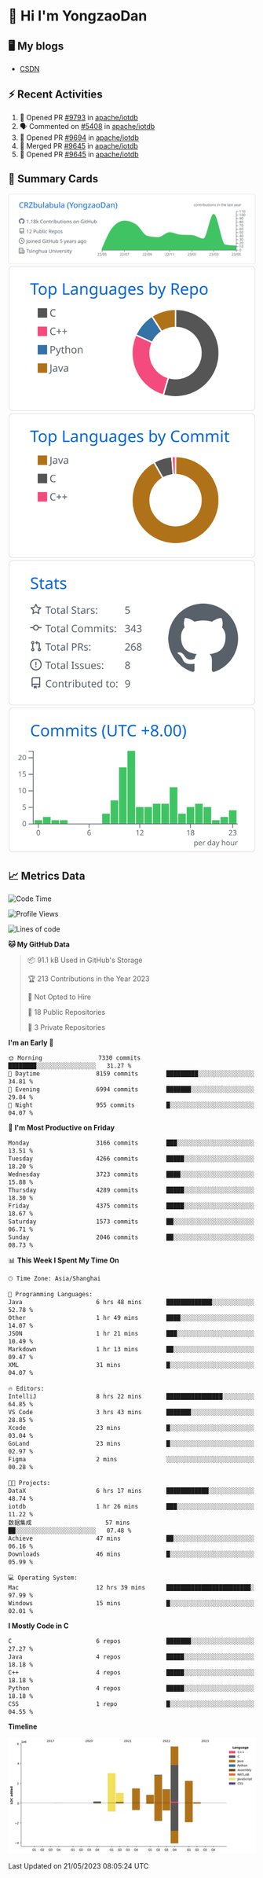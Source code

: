 # 👋 Hi I'm YongzaoDan

## 🖥 My blogs
  + [CSDN](https://blog.csdn.net/CRZbulabula?type=blog)

## ⚡ Recent Activities
<!--START_SECTION:activity-->
1. 💪 Opened PR [#9793](https://github.com/apache/iotdb/pull/9793) in [apache/iotdb](https://github.com/apache/iotdb)
2. 🗣 Commented on [#5408](https://github.com/apache/iotdb/issues/5408) in [apache/iotdb](https://github.com/apache/iotdb)
3. 💪 Opened PR [#9694](https://github.com/apache/iotdb/pull/9694) in [apache/iotdb](https://github.com/apache/iotdb)
4. 🎉 Merged PR [#9645](https://github.com/apache/iotdb/pull/9645) in [apache/iotdb](https://github.com/apache/iotdb)
5. 💪 Opened PR [#9645](https://github.com/apache/iotdb/pull/9645) in [apache/iotdb](https://github.com/apache/iotdb)
<!--END_SECTION:activity-->

## 🎑 Summary Cards

[![](https://raw.githubusercontent.com/CRZbulabula/CRZbulabula/main/profile-summary-card-output/github/0-profile-details.svg)](https://github.com/vn7n24fzkq/github-profile-summary-cards)
[![](https://raw.githubusercontent.com/CRZbulabula/CRZbulabula/main/profile-summary-card-output/github/1-repos-per-language.svg)](https://github.com/vn7n24fzkq/github-profile-summary-cards) [![](https://raw.githubusercontent.com/CRZbulabula/CRZbulabula/main/profile-summary-card-output/github/2-most-commit-language.svg)](https://github.com/vn7n24fzkq/github-profile-summary-cards)
[![](https://raw.githubusercontent.com/CRZbulabula/CRZbulabula/main/profile-summary-card-output/github/3-stats.svg)](https://github.com/vn7n24fzkq/github-profile-summary-cards) [![](https://raw.githubusercontent.com/CRZbulabula/CRZbulabula/main/profile-summary-card-output/github/4-productive-time.svg)](https://github.com/vn7n24fzkq/github-profile-summary-cards)

## 📈 Metrics Data

<!--START_SECTION:waka-->
![Code Time](http://img.shields.io/badge/Code%20Time-128%20hrs%2055%20mins-blue)

![Profile Views](http://img.shields.io/badge/Profile%20Views-8-blue)

![Lines of code](https://img.shields.io/badge/From%20Hello%20World%20I%27ve%20Written-18.8%20million%20lines%20of%20code-blue)

**🐱 My GitHub Data** 

> 📦 91.1 kB Used in GitHub's Storage 
 > 
> 🏆 213 Contributions in the Year 2023
 > 
> 🚫 Not Opted to Hire
 > 
> 📜 18 Public Repositories 
 > 
> 🔑 3 Private Repositories 
 > 
**I'm an Early 🐤** 

```text
🌞 Morning                7330 commits        ████████░░░░░░░░░░░░░░░░░   31.27 % 
🌆 Daytime                8159 commits        █████████░░░░░░░░░░░░░░░░   34.81 % 
🌃 Evening                6994 commits        ███████░░░░░░░░░░░░░░░░░░   29.84 % 
🌙 Night                  955 commits         █░░░░░░░░░░░░░░░░░░░░░░░░   04.07 % 
```
📅 **I'm Most Productive on Friday** 

```text
Monday                   3166 commits        ███░░░░░░░░░░░░░░░░░░░░░░   13.51 % 
Tuesday                  4266 commits        █████░░░░░░░░░░░░░░░░░░░░   18.20 % 
Wednesday                3723 commits        ████░░░░░░░░░░░░░░░░░░░░░   15.88 % 
Thursday                 4289 commits        █████░░░░░░░░░░░░░░░░░░░░   18.30 % 
Friday                   4375 commits        █████░░░░░░░░░░░░░░░░░░░░   18.67 % 
Saturday                 1573 commits        ██░░░░░░░░░░░░░░░░░░░░░░░   06.71 % 
Sunday                   2046 commits        ██░░░░░░░░░░░░░░░░░░░░░░░   08.73 % 
```


📊 **This Week I Spent My Time On** 

```text
🕑︎ Time Zone: Asia/Shanghai

💬 Programming Languages: 
Java                     6 hrs 48 mins       █████████████░░░░░░░░░░░░   52.78 % 
Other                    1 hr 49 mins        ████░░░░░░░░░░░░░░░░░░░░░   14.07 % 
JSON                     1 hr 21 mins        ███░░░░░░░░░░░░░░░░░░░░░░   10.49 % 
Markdown                 1 hr 13 mins        ██░░░░░░░░░░░░░░░░░░░░░░░   09.47 % 
XML                      31 mins             █░░░░░░░░░░░░░░░░░░░░░░░░   04.07 % 

🔥 Editors: 
IntelliJ                 8 hrs 22 mins       ████████████████░░░░░░░░░   64.85 % 
VS Code                  3 hrs 43 mins       ███████░░░░░░░░░░░░░░░░░░   28.85 % 
Xcode                    23 mins             █░░░░░░░░░░░░░░░░░░░░░░░░   03.04 % 
GoLand                   23 mins             █░░░░░░░░░░░░░░░░░░░░░░░░   02.97 % 
Figma                    2 mins              ░░░░░░░░░░░░░░░░░░░░░░░░░   00.28 % 

🐱‍💻 Projects: 
DataX                    6 hrs 17 mins       ████████████░░░░░░░░░░░░░   48.74 % 
iotdb                    1 hr 26 mins        ███░░░░░░░░░░░░░░░░░░░░░░   11.22 % 
数据集成                     57 mins             ██░░░░░░░░░░░░░░░░░░░░░░░   07.48 % 
Achieve                  47 mins             ██░░░░░░░░░░░░░░░░░░░░░░░   06.16 % 
Downloads                46 mins             █░░░░░░░░░░░░░░░░░░░░░░░░   05.99 % 

💻 Operating System: 
Mac                      12 hrs 39 mins      ████████████████████████░   97.99 % 
Windows                  15 mins             █░░░░░░░░░░░░░░░░░░░░░░░░   02.01 % 
```

**I Mostly Code in C** 

```text
C                        6 repos             ███████░░░░░░░░░░░░░░░░░░   27.27 % 
Java                     4 repos             █████░░░░░░░░░░░░░░░░░░░░   18.18 % 
C++                      4 repos             █████░░░░░░░░░░░░░░░░░░░░   18.18 % 
Python                   4 repos             █████░░░░░░░░░░░░░░░░░░░░   18.18 % 
CSS                      1 repo              █░░░░░░░░░░░░░░░░░░░░░░░░   04.55 % 
```



**Timeline**

![Lines of Code chart](https://raw.githubusercontent.com/CRZbulabula/CRZbulabula/main/assets/bar_graph.png)


 Last Updated on 21/05/2023 08:05:24 UTC
<!--END_SECTION:waka-->

